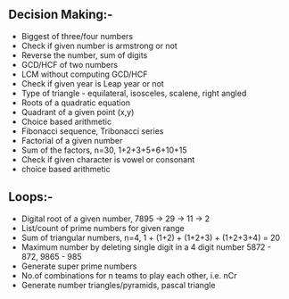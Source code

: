 ## Decision Making:-

* Biggest of three/four numbers
* Check if given number is armstrong or not
* Reverse the number, sum of digits
* GCD/HCF of two numbers
* LCM without computing GCD/HCF
* Check if given year is Leap year or not
* Type of triangle - equilateral, isosceles, scalene, right angled
* Roots of a quadratic equation
* Quadrant of a given point (x,y)
* Choice based arithmetic
* Fibonacci sequence, Tribonacci series
* Factorial of a given number
* Sum of the factors, n=30, 1+2+3+5+6+10+15
* Check if given character is vowel or consonant
* choice based arithmetic

## Loops:-
* Digital root of a given number, 7895 -> 29 -> 11 -> 2
* List/count of prime numbers for given range
* Sum of triangular numbers, n=4, 1 + (1+2) + (1+2+3) + (1+2+3+4) = 20
* Maximum number by deleting single digit in a 4 digit number
     5872  - 872,   9865 - 985
* Generate super prime numbers
* No.of combinations for n teams to play each other,  i.e. nCr
* Generate number triangles/pyramids, pascal triangle

